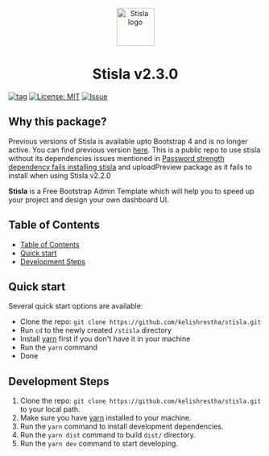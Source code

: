 <p align="center">
  <img src="https://avatars2.githubusercontent.com/u/45754626?s=75&v=4" alt="Stisla logo" width="75" height="75">
  <h1 align="center">Stisla v2.3.0</h1>
</p>

[![tag](https://img.shields.io/badge/tag-v.2.3.0-blue)](https://github.com/kelishrestha/stisla) [![License: MIT](https://img.shields.io/badge/License-MIT-blue.svg)](https://github.com/kelishrestha/stisla/blob/master/LICENSE) [![Issue](https://img.shields.io/github/issues/kelishrestha/stisla)](https://img.shields.io/github/issues/kelishrestha/stisla)

<h2>Why this package?</h2>

<span>

Previous versions of Stisla is available upto Bootstrap 4 and is no longer active. You can find previous version [here](https://github.com/stisla/stisla.git). This is a public repo to use stisla without its dependencies issues mentioned in
[Password strength dependency fails installing stisla](https://github.com/stisla/stisla/issues/266) and uploadPreview package as it fails to install when using Stisla v2.2.0

**Stisla** is a Free Bootstrap Admin Template which will help you to speed up your project and design your own dashboard UI.

</span>

## Table of Contents

- [Table of Contents](#table-of-contents)
- [Quick start](#quick-start)
- [Development Steps](#development-steps)

## Quick start

Several quick start options are available:

- Clone the repo: `git clone https://github.com/kelishrestha/stisla.git`
- Run `cd` to the newly created `/stisla` directory
- Install [yarn](https://yarnpkg.com) first if you don't have it in your machine
- Run the `yarn` command
- Done

## Development Steps

1. Clone the repo: `git clone https://github.com/kelishrestha/stisla.git` to your local path.
2. Make sure you have [yarn](https://yarnpkg.com) installed to your machine.
3. Run the `yarn` command to install development dependencies.
4. Run the `yarn dist` command to build `dist/` directory.
5. Run the `yarn dev` command to start developing.
